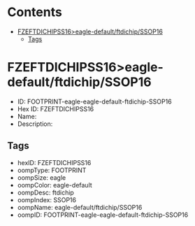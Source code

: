 



Contents
========

* [FZEFTDICHIPSS16>eagle-default/ftdichip/SSOP16](#fzeftdichipss16eagle-defaultftdichipssop16)
	* [Tags](#tags)

# FZEFTDICHIPSS16>eagle-default/ftdichip/SSOP16

- ID: FOOTPRINT-eagle-eagle-default-ftdichip-SSOP16
- Hex ID: FZEFTDICHIPSS16
- Name: 
- Description: 

## Tags

- hexID: FZEFTDICHIPSS16
- oompType: FOOTPRINT
- oompSize: eagle
- oompColor: eagle-default
- oompDesc: ftdichip
- oompIndex: SSOP16
- oompName: eagle-default/ftdichip/SSOP16
- oompID: FOOTPRINT-eagle-eagle-default-ftdichip-SSOP16
